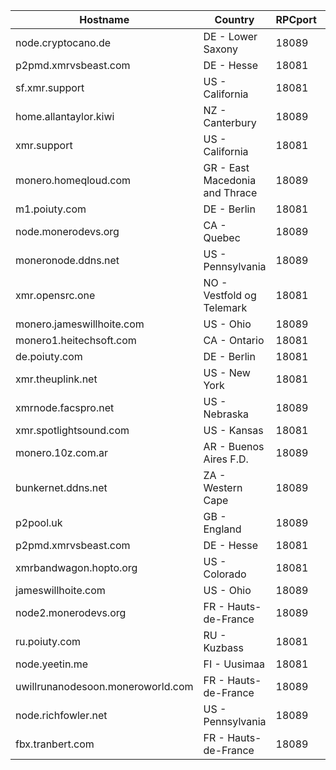 Hostname | Country | RPCport | P2Pport
--- | --- | --- | ---
node.cryptocano.de | DE - Lower Saxony | 18089 | 18083
p2pmd.xmrvsbeast.com | DE - Hesse | 18081 | 18083
sf.xmr.support | US - California | 18081 | 18083
home.allantaylor.kiwi | NZ - Canterbury | 18089 | 18083
xmr.support | US - California | 18081 | 18083
monero.homeqloud.com | GR - East Macedonia and Thrace | 18089 | 18083
m1.poiuty.com | DE - Berlin | 18081 | 18084
node.monerodevs.org | CA - Quebec | 18089 | 18084
moneronode.ddns.net | US - Pennsylvania | 18089 | 18084
xmr.opensrc.one | NO - Vestfold og Telemark | 18081 | 18084
monero.jameswillhoite.com | US - Ohio | 18089 | 18084
monero1.heitechsoft.com | CA - Ontario | 18081 | 18084
de.poiuty.com | DE - Berlin | 18081 | 18084
xmr.theuplink.net | US - New York | 18081 | 18084
xmrnode.facspro.net | US - Nebraska | 18089 | 18084
xmr.spotlightsound.com | US - Kansas | 18081 | 18084
monero.10z.com.ar | AR - Buenos Aires F.D. | 18089 | 18084
bunkernet.ddns.net | ZA - Western Cape | 18089 | 18084
p2pool.uk | GB - England | 18089 | 18084
p2pmd.xmrvsbeast.com | DE - Hesse | 18081 | 18084
xmrbandwagon.hopto.org | US - Colorado | 18081 | 18084
jameswillhoite.com | US - Ohio | 18089 | 18084
node2.monerodevs.org | FR - Hauts-de-France | 18089 | 18084
ru.poiuty.com | RU - Kuzbass | 18081 | 18084
node.yeetin.me | FI - Uusimaa | 18081 | 18084
uwillrunanodesoon.moneroworld.com | FR - Hauts-de-France | 18089 | 18084
node.richfowler.net | US - Pennsylvania | 18089 | 18084
fbx.tranbert.com | FR - Hauts-de-France | 18089 | 18084
